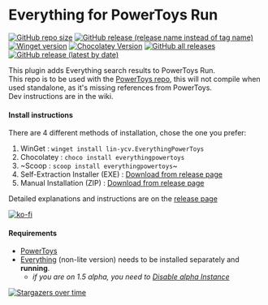 # Everything for PowerToys Run
[![GitHub repo size](https://img.shields.io/github/repo-size/lin-ycv/everythingpowertoys)](#)
[![GitHub release (release name instead of tag name)](https://img.shields.io/github/v/release/lin-ycv/everythingpowertoys)](https://github.com/lin-ycv/EverythingPowerToys/releases/latest)
[![Winget version](https://img.shields.io/badge/dynamic/xml?label=Winget&prefix=v&query=%2F%2Ftr%5B%40id%3D%27winget%27%5D%2Ftd%5B3%5D%2Fspan%2Fa&url=https%3A%2F%2Frepology.org%2Fproject%2Feverythingpowertoys%2Fversions&color=orange)](https://github.com/microsoft/winget-pkgs/tree/master/manifests/l/lin-ycv/EverythingPowerToys)
[![Chocolatey Version](https://img.shields.io/chocolatey/v/everythingpowertoys
)](https://community.chocolatey.org/packages/everythingpowertoys)
[![GitHub all releases](https://img.shields.io/github/downloads/lin-ycv/EverythingPowerToys/total)](https://github.com/lin-ycv/EverythingPowerToys/releases/)
[![GitHub release (latest by date)](https://img.shields.io/github/downloads/lin-ycv/everythingpowertoys/latest/total)](https://github.com/lin-ycv/EverythingPowerToys/releases/latest)
<!--- [![Scoop Version](https://img.shields.io/scoop/v/EverythingPowerToys?bucket=extras&color=orange)](https://scoop.sh/#/apps?q=EverythingPowerToys) -->

This plugin adds Everything search results to PowerToys Run.<br>
This repo is to be used with the [PowerToys repo](https://github.com/microsoft/PowerToys), this will not compile when used standalone, as it's missing references from PowerToys.<br>
Dev instructions are in the wiki.

#### Install instructions
There are 4 different methods of installation, chose the one you prefer:
1) WinGet : `winget install lin-ycv.EverythingPowerToys`
2) Chocolatey : `choco install everythingpowertoys`
3) ~Scoop : `scoop install everythingpowertoys`~
4) Self-Extraction Installer (EXE) : [Download from release page](https://github.com/lin-ycv/EverythingPowerToys/releases/latest)
5) Manual Installation (ZIP) : [Download from release page](https://github.com/lin-ycv/EverythingPowerToys/releases/latest)

Detailed explanations and instructions are on the [release page](https://github.com/lin-ycv/EverythingPowerToys/releases/latest)

[![ko-fi](https://ko-fi.com/img/githubbutton_sm.svg)](https://ko-fi.com/linycv)

#### Requirements
* [PowerToys](https://learn.microsoft.com/en-us/windows/powertoys/)
* [Everything](https://www.voidtools.com/) (non-lite version) needs to be installed separately and **running**.
  * *if you are on 1.5 alpha, you need to [Disable alpha Instance](https://github.com/lin-ycv/EverythingPowerToys/issues/74#issuecomment-1892511067)*


[![Stargazers over time](https://starchart.cc/lin-ycv/EverythingPowerToys.svg?variant=adaptive&axis=%23797979)](https://starchart.cc/lin-ycv/EverythingPowerToys)
